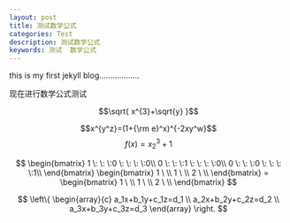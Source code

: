 ```yaml
---
layout: post
title: 测试数学公式
categories: Test
description: 测试数学公式
keywords: 测试  数学公式
---
```



this is my first jekyll blog………………

现在进行数学公式测试

$$\sqrt{ x^{3}+\sqrt{y} }$$

$$x^{y^z}=(1+{\rm e}^x)^{-2xy^w}$$
$$f(x)=x_2^3+1$$


<center>
$$
\begin{bmatrix} 
1  \: \:  \:0  \: \: \:   \:0\\     
0  \: \:  \:1  \: \: \:   \:0\\
0  \: \:  \:0  \: \: \:   \:1\\
\end{bmatrix}
\begin{bmatrix} 
1 \ \\
1 \ \\
2 \ \\
\end{bmatrix}
 =
\begin{bmatrix} 
1 \ \\
1 \ \\
2 \ \\
\end{bmatrix}
$$
</center>

$$
\left\{ 
\begin{array}{c}
    a_1x+b_1y+c_1z=d_1 \\ 
    a_2x+b_2y+c_2z=d_2 \\ 
    a_3x+b_3y+c_3z=d_3
\end{array}
\right. 
$$


